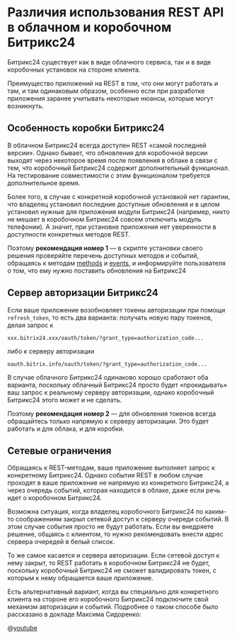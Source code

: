 # Различия использования REST API в облачном и коробочном Битрикс24

Битрикс24 существует как в виде облачного сервиса, так и в виде коробочных установок на стороне клиента.

Преимущество приложений на REST в том, что они могут работать и там, и там одинаковым образом, особенно если при разработке приложения заранее учитывать некоторые нюансы, которые могут возникнуть.

## Особенность коробки Битрикс24

В облачном Битрикс24 всегда доступен REST «самой последней версии». Однако бывает, что обновления для коробочной версии выходят через некоторое время после появления в облаке в связи с тем, что коробочный Битрикс24 содержит дополнительный функционал. На тестирование совместимости с этим функционалом требуется дополнительное время.

Более того, в случае с конкретной коробочной установкой нет гарантии, что владелец установил последние доступные обновления и в целом установил нужные для приложения модули Битрикс24 (например, никто не мешает в коробочном Битрикс24 совсем отключить модуль телефонии). А значит, при установке приложения нет уверенности в доступности конкретных методов REST.

Поэтому **рекомендация номер 1** — в скрипте установки своего решения проверяйте перечень доступных методов и событий, обращаясь к методам [methods](../common/system/methods.md) и [events](../events/events.md), и информируйте пользователя о том, что ему нужно поставить обновления на Битрикс24

## Сервер авторизации Битрикс24

Если ваше приложение возобновляет токены авторизации при помощи `refresh_token`, то есть два варианта: получать новую пару токенов, делая запрос к

```
xxx.bitrix24.xxx/oauth/token/?grant_type=authorization_code...
```

либо к серверу авторизации

```
oauth.bitrix.info/oauth/token/?grant_type=authorization_code...
```

В случае облачного Битрикс24 одинаково хорошо сработают оба варианта, поскольку облачный Битрикс24 просто будет «прокидывать» ваш запрос к реальному серверу авторизации, однако коробочный Битрикс24 этого может и не сделать.

Поэтому **рекомендация номер 2** — для обновления токенов всегда обращайтесь только напрямую к серверу авторизации. Это будет работать и для облака, и для коробки.

## Сетевые ограничения

Обращаясь к REST-методам, ваше приложение выполняет запрос к конкретному Битрикс24. Однако события REST в любом случае проходят в ваше приложение не напрямую из конкретного Битрикс24, а через очередь событий, которая находится в облаке, даже если речь идет о коробочном Битрикс24.

Возможна ситуация, когда владелец коробочного Битрикс24 по каким-то соображениям закрыл сетевой доступ к серверу очереди событий. В этом случае события просто не будут работать. Если вы внедряете решение, общаясь с клиентом, то нужно рекомендовать внести адрес сервера очередей в белый список.

То же самое касается и сервера авторизации. Если сетевой доступ к нему закрыт, то REST работать в коробочном Битрикс24 не будет, поскольку коробочный Битрикс24 не сможет валидировать токен, с которым к нему обращается ваше приложение.

Есть альтернативный вариант, когда вы специально для конкретного клиента на стороне его коробочного Битрикс24 подключите свой механизм авторизации и событий. Подробнее о таком способе было рассказано в докладе Максима Сидоренко:

@[youtube](https://www.youtube.com/watch?v=MtTVF9Vf0Wo)